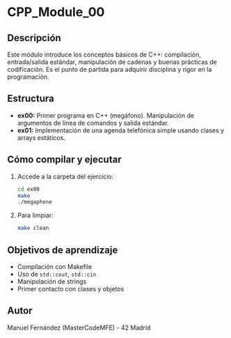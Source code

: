 # CPP_Module_00

## Descripción
Este módulo introduce los conceptos básicos de C++: compilación, entrada/salida estándar, manipulación de cadenas y buenas prácticas de codificación. Es el punto de partida para adquirir disciplina y rigor en la programación.

## Estructura
- **ex00:** Primer programa en C++ (megáfono). Manipulación de argumentos de línea de comandos y salida estándar.
- **ex01:** Implementación de una agenda telefónica simple usando clases y arrays estáticos.

## Cómo compilar y ejecutar
1. Accede a la carpeta del ejercicio:
   ```sh
   cd ex00
   make
   ./megaphone
   ```
2. Para limpiar:
   ```sh
   make clean
   ```

## Objetivos de aprendizaje
- Compilación con Makefile
- Uso de `std::cout`, `std::cin`
- Manipulación de strings
- Primer contacto con clases y objetos

## Autor
Manuel Fernández (MasterCodeMFE) - 42 Madrid
